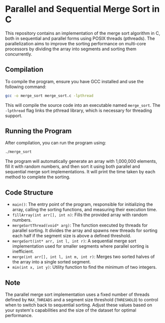 # Parallel and Sequential Merge Sort in C

This repository contains an implementation of the merge sort algorithm in C, both in sequential and parallel forms using POSIX threads (pthreads). The parallelization aims to improve the sorting performance on multi-core processors by dividing the array into segments and sorting them concurrently.

## Compilation

To compile the program, ensure you have GCC installed and use the following command:

```bash
gcc -o merge_sort merge_sort.c -lpthread
```

This will compile the source code into an executable named `merge_sort`. The `-lpthread` flag links the pthread library, which is necessary for threading support.

## Running the Program

After compilation, you can run the program using:

```bash
./merge_sort
```

The program will automatically generate an array with 1,000,000 elements, fill it with random numbers, and then sort it using both parallel and sequential merge sort implementations. It will print the time taken by each method to complete the sorting.

## Code Structure

- `main()`: The entry point of the program, responsible for initializing the array, calling the sorting functions, and measuring their execution time.
- `fillArray(int arr[], int n)`: Fills the provided array with random numbers.
- `mergeSortThread(void* arg)`: The function executed by threads for parallel sorting. It divides the array and spawns new threads for sorting each half if the segment size is above a defined threshold.
- `mergeSort(int* arr, int l, int r)`: A sequential merge sort implementation used for smaller segments where parallel sorting is inefficient.
- `merge(int arr[], int l, int m, int r)`: Merges two sorted halves of the array into a single sorted segment.
- `min(int x, int y)`: Utility function to find the minimum of two integers.

## Note

The parallel merge sort implementation uses a fixed number of threads defined by `MAX_THREADS` and a segment size threshold (`THRESHOLD`) to control when to switch back to sequential sorting. Adjust these values based on your system's capabilities and the size of the dataset for optimal performance.
